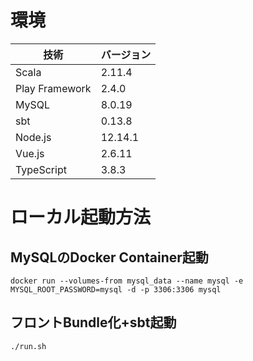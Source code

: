 # 環境
| 技術 | バージョン |
----|---- 
| Scala| 2.11.4 |
| Play Framework| 2.4.0 |
| MySQL | 8.0.19 |
| sbt | 0.13.8 |
| Node.js| 12.14.1 |
| Vue.js| 2.6.11 |
| TypeScript| 3.8.3 |

# ローカル起動方法
## MySQLのDocker Container起動

`docker run --volumes-from mysql_data --name mysql -e MYSQL_ROOT_PASSWORD=mysql -d -p 3306:3306 mysql`

## フロントBundle化+sbt起動
`./run.sh`
